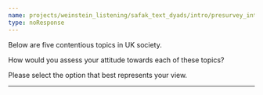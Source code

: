 ```yaml
---
name: projects/weinstein_listening/safak_text_dyads/intro/presurvey_intro.md
type: noResponse
---
```


Below are five contentious topics in UK society.

How would you assess your attitude towards each of these topics?

Please select the option that best represents your view.

---

